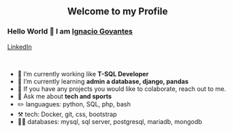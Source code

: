 <p align="center">
 <h2 align="center">Welcome to my Profile</h2>
</p>

### Hello World 👋 I am [Ignacio Govantes](https://github.com/ignaciogovo)

<a href="https://www.linkedin.com/in/ignacio-govantes-ojeda-0b1869220/">
 <p>LinkedIn</p>
</a>


<div>
  
<br />
<p>

- 🔭 I’m currently working like **T-SQL Developer**
- 🌱 I’m currently learning **admin a database, django, pandas**
- 👯 If you have any projects you would like to colaborate, reach out to me.
- 💬 Ask me about **tech and sports**
- ✏️  languagues: python, SQL, php, bash
- ⚒️ tech: Docker, git, css, bootstrap
- 👨‍💻 databases: mysql, sql server, postgresql, mariadb, mongodb

</h4>
</div>

<br />
